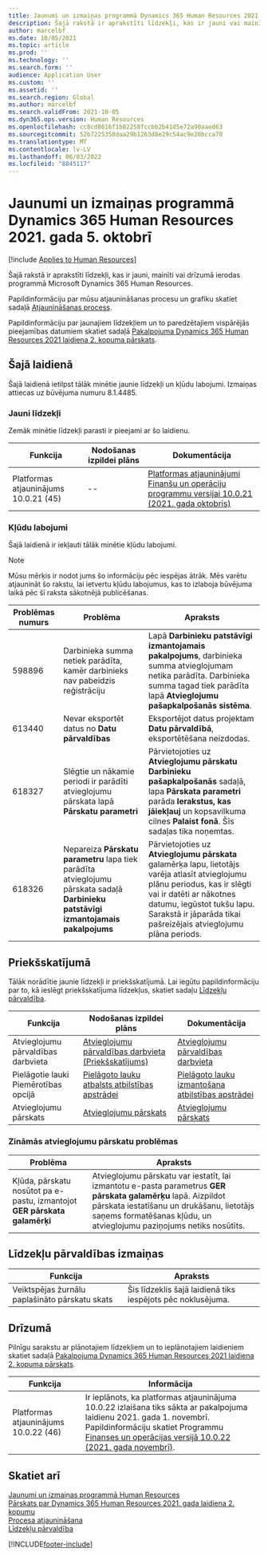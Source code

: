 ```yaml
---
title: Jaunumi un izmaiņas programmā Dynamics 365 Human Resources 2021. gada 5. oktobrī
description: Šajā rakstā ir aprakstīti līdzekļi, kas ir jauni vai mainīti programmā Microsoft Dynamics 365 Human Resources 2021. gada 5. oktobris.
author: marcelbf
ms.date: 10/05/2021
ms.topic: article
ms.prod: ''
ms.technology: ''
ms.search.form: ''
audience: Application User
ms.custom: ''
ms.assetid: ''
ms.search.region: Global
ms.author: marcelbf
ms.search.validFrom: 2021-10-05
ms.dyn365.ops.version: Human Resources
ms.openlocfilehash: cc8cd8616f1b82258fccbb2b41d5e72a90aaed63
ms.sourcegitcommit: 52b7225350daa29b1263d8e29c54ac9e20bcca70
ms.translationtype: MT
ms.contentlocale: lv-LV
ms.lasthandoff: 06/03/2022
ms.locfileid: "8845117"
---
```

# <a name="whats-new-or-changed-in-dynamics-365-human-resources-october-5-2021"></a>Jaunumi un izmaiņas programmā Dynamics 365 Human Resources 2021. gada 5. oktobrī

[!include [Applies to Human Resources](../includes/applies-to-hr.md)]

Šajā rakstā ir aprakstīti līdzekļi, kas ir jauni, mainīti vai drīzumā ierodas programmā Microsoft Dynamics 365 Human Resources.

Papildinformāciju par mūsu atjaunināšanas procesu un grafiku skatiet sadaļā [Atjaunināšanas process](hr-admin-setup-update-process.md).

Papildinformāciju par jaunajiem līdzekļiem un to paredzētajiem vispārējās pieejamības datumiem skatiet sadaļā [Pakalpojuma Dynamics 365 Human Resources 2021 laidiena 2. kopuma pārskats](/dynamics365-release-plan/2021wave2/human-resources/dynamics365-human-resources/).

## <a name="in-this-release"></a>Šajā laidienā

Šajā laidienā ietilpst tālāk minētie jaunie līdzekļi un kļūdu labojumi. Izmaiņas attiecas uz būvējuma numuru 8.1.4485.

### <a name="new-features"></a>Jauni līdzekļi

Zemāk minētie līdzekļi parasti ir pieejami ar šo laidienu.

| Funkcija | Nodošanas izpildei plāns | Dokumentācija |
|---|---|---|
| Platformas atjauninājums 10.0.21 (45) | -- | [Platformas atjauninājumi Finanšu un operāciju programmu versijai 10.0.21 (2021. gada oktobris)](/dynamics365/fin-ops-core/dev-itpro/get-started/whats-new-platform-updates-10-0-21) |


### <a name="bug-fixes"></a>Kļūdu labojumi

Šajā laidienā ir iekļauti tālāk minētie kļūdu labojumi.

> [!NOTE]
> Mūsu mērķis ir nodot jums šo informāciju pēc iespējas ātrāk. Mēs varētu atjaunināt šo rakstu, lai ietvertu kļūdu labojumus, kas to izlaboja būvējuma laikā pēc šī raksta sākotnējā publicēšanas.

| Problēmas numurs | Problēma | Apraksts |
|---|---|---|
| 598896 | Darbinieka summa netiek parādīta, kamēr darbinieks nav pabeidzis reģistrāciju | Lapā **Darbinieku patstāvīgi izmantojamais pakalpojums**, darbinieka summa atvieglojumam netika parādīta. Darbinieka summa tagad tiek parādīta lapā **Atvieglojumu pašapkalpošanās sistēma**.  |
| 613440 | Nevar eksportēt datus no **Datu pārvaldības** | Eksportējot datus projektam **Datu pārvaldībā**, eksportētēšana neizdodas. |
| 618327 | Slēgtie un nākamie periodi ir parādīti atvieglojumu pārskata lapā **Pārskatu parametri** | Pārvietojoties uz **Atvieglojumu pārskatu** **Darbinieku pašapkalpošanās** sadaļā, lapa **Pārskata parametri** parāda **Ierakstus, kas jāiekļauj** un kopsavilkuma cilnes **Palaist fonā**. Šīs sadaļas tika noņemtas.|
| 618326 | Nepareiza **Pārskatu parametru** lapa tiek parādīta atvieglojumu pārskata sadaļā **Darbinieku patstāvīgi izmantojamais pakalpojums**| Pārvietojoties uz **Atvieglojumu pārskata** galamērķa lapu, lietotājs varēja atlasīt atvieglojumu plānu periodus, kas ir slēgti vai ir datēti ar nākotnes datumu, iegūstot tukšu lapu. Sarakstā ir jāparāda tikai pašreizējais atvieglojumu plāna periods. |

## <a name="in-preview"></a>Priekšskatījumā

Tālāk norādītie jaunie līdzekļi ir priekšskatījumā. Lai iegūtu papildinformāciju par to, kā ieslēgt priekšskatījuma līdzekļus, skatiet sadaļu [Līdzekļu pārvaldība](hr-admin-manage-features.md).

| Funkcija | Nodošanas izpildei plāns | Dokumentācija |
|---|---|---|
| Atvieglojumu pārvaldības darbvieta | [Atvieglojumu pārvaldības darbvieta (Priekšskatījums)](/dynamics365-release-plan/2020wave2/human-resources/dynamics365-human-resources/benefits-management-workspace) | [Atvieglojumu pārvaldības darbvieta](hr-benefits-management-workspace.md) |
| Pielāgotie lauki Piemērotības opcijā |[Pielāgoto lauku atbalsts atbilstības apstrādei](/dynamics365-release-plan/2021wave1/human-resources/dynamics365-human-resources/custom-field-support-benefits-management) | [Pielāgoto lauku izmantošana atbilstības apstrādei](/dynamics365/human-resources/hr-benefits-setup-eligibility-rules#using-custom-fields-in-eligibility-rules) |
| Atvieglojumu pārskats |[Atvieglojumu pārskats](/dynamics365-release-plan/2021wave1/human-resources/dynamics365-human-resources/benefits-summary-statement) | [Atvieglojumu pārskats](hr-benefits-statement.md) |

### <a name="benefits-statement-known-issues"></a>Zināmās atvieglojumu pārskatu problēmas

| Problēma | Apraksts |
|---|---|
|Kļūda, pārskatu nosūtot pa e-pastu, izmantojot **GER pārskata galamērķi** | Atvieglojumu pārskatu var iestatīt, lai izmantotu e-pasta parametrus **GER pārskata galamērķu** lapā. Aizpildot pārskata iestatīšanu un drukāšanu, lietotājs saņems formatēšanas kļūdu, un atvieglojumu paziņojums netiks nosūtīts.|

## <a name="feature-management-changes"></a>Līdzekļu pārvaldības izmaiņas

| Funkcija | Apraksts |
|---|---|
|Veiktspējas žurnālu paplašināto pārskatu skats | Šis līdzeklis šajā laidienā tiks iespējots pēc noklusējuma. |

## <a name="coming-soon"></a>Drīzumā

Pilnīgu sarakstu ar plānotajiem līdzekļiem un to ieplānotajiem laidieniem skatiet sadaļā [Pakalpojuma Dynamics 365 Human Resources 2021 laidiena 2. kopuma pārskats](/dynamics365-release-plan/2021wave2/human-resources/dynamics365-human-resources/).

| Funkcija | Informācija |
|---|---|
| Platformas atjauninājums 10.0.22 (46) | Ir ieplānots, ka platformas atjauninājuma 10.0.22 izlaišana tiks sākta ar pakalpojuma laidienu 2021. gada 1. novembrī. Papildinformāciju skatiet Programmu [Finanses un operācijas versijā 10.0.22 (2021. gada novembrī)](/dynamics365/fin-ops-core/dev-itpro/get-started/whats-new-platform-updates-10-0-22). |



## <a name="see-also"></a>Skatiet arī

[Jaunumi un izmaiņas programmā Human Resources](hr-admin-whats-new.md)</br>
[Pārskats par Dynamics 365 Human Resources 2021. gada laidiena 2. kopumu](/dynamics365-release-plan/2021wave2/human-resources/dynamics365-human-resources/)</br>
[Procesa atjaunināšana](hr-admin-setup-update-process.md)</br>
[Līdzekļu pārvaldība](hr-admin-manage-features.md)

[!INCLUDE[footer-include](../includes/footer-banner.md)]
